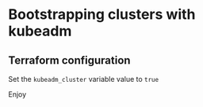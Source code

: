 # Bootstrapping clusters with kubeadm



## Terraform configuration 

Set the `kubeadm_cluster` variable value to `true`

Enjoy